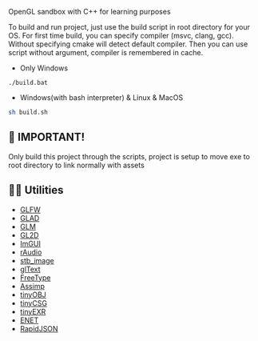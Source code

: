 OpenGL sandbox with C++ for learning purposes 

To build and run project, just use the build script in root directory for your OS. 
For first time build, you can specify compiler (msvc, clang, gcc). Without specifying cmake will detect default compiler.
Then you can use script without argument, compiler is remembered in cache.

- Only Windows
```batch
./build.bat
```
- Windows(with bash interpreter) & Linux & MacOS
```bash
sh build.sh
```
## 💬 IMPORTANT!
  Only build this project through the scripts, project is setup to move exe to root directory to link normally with assets

## 👨‍💻 Utilities
- [GLFW](https://github.com/glfw/glfw)
- [GLAD](https://github.com/Dav1dde/glad)
- [GLM](https://github.com/g-truc/glm)
- [GL2D](https://github.com/meemknight/gl2d)
- [ImGUI](https://github.com/ocornut/imgui)
- [rAudio](https://github.com/raysan5/raudio)
- [stb_image](https://github.com/nothings/stb/blob/master/stb_image.h)
- [glText](https://github.com/vallentin/glText)
- [FreeType](https://github.com/freetype/freetype)
- [Assimp](https://github.com/assimp/assimp)
- [tinyOBJ](https://github.com/tinyobjloader/tinyobjloader)
- [tinyCSG](https://github.com/laleksic/tiny_csg)
- [tinyEXR](https://github.com/syoyo/tinyexr)
- [ENET](https://github.com/zpl-c/enet)
- [RapidJSON](https://github.com/Tencent/rapidjson)


